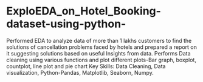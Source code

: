 # ExploEDA_on_Hotel_Booking-dataset-using-python-
Performed EDA to analyze data of more than 1 lakhs customers to find the solutions of cancellation problems faced by hotels and prepared a report on it suggesting solutions based on useful Insights from data. 
Performs Data cleaning using various functions and plot different plots-Bar graph, boxplot, countplot, line plot and pie chart
Key Skills: Data Cleaning, Data visualization, Python-Pandas, Matplotlib, Seaborn, Numpy.

